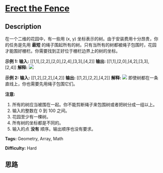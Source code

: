 # [Erect the Fence][title]

## Description

在一个二维的花园中，有一些用 (x, y) 坐标表示的树。由于安装费用十分昂贵，你的任务是先用 **最短**
的绳子围起所有的树。只有当所有的树都被绳子包围时，花园才能围好栅栏。你需要找到正好位于栅栏边界上的树的坐标。



**示例 1:**
            **输入:** [[1,1],[2,2],[2,0],[2,4],[3,3],[4,2]]    **输出:** [[1,1],[2,0],[4,2],[3,3],[2,4]]    **解释:**    ![](https://assets.leetcode-cn.com/aliyun-lc-upload/uploads/2018/10/12/erect_the_fence_1.png)    

**示例 2:**
            **输入:** [[1,2],[2,2],[4,2]]    **输出:** [[1,2],[2,2],[4,2]]    **解释:**    ![](https://assets.leetcode-cn.com/aliyun-lc-upload/uploads/2018/10/12/erect_the_fence_2.png)    即使树都在一条直线上，你也需要先用绳子包围它们。    



**注意:**

  1. 所有的树应当被围在一起。你不能剪断绳子来包围树或者把树分成一组以上。
  2. 输入的整数在 0 到 100 之间。
  3. 花园至少有一棵树。
  4. 所有树的坐标都是不同的。
  5. 输入的点 **没有** 顺序。输出顺序也没有要求。


**Tags:** Geometry, Array, Math

**Difficulty:** Hard

## 思路

[title]: https://leetcode-cn.com/problems/erect-the-fence
